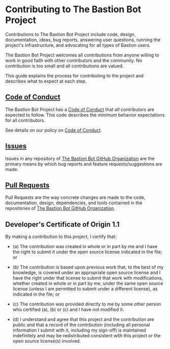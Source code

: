 # Contributing to The Bastion Bot Project

Contributions to The Bastion Bot Project include code, design, documentation,
ideas, bug reports, answering user questions, running the project's
infrastructure, and advocating for all types of Bastion users.

The Bastion Bot Project welcomes all contributions from anyone willing to work
in good faith with other contributors and the community. No contribution is too
small and all contributions are valued.

This guide explains the process for contributing to the project and describes
what to expect at each step.

## [Code of Conduct]

The Bastion Bot Project has a [Code of Conduct] that *all* contributors are
expected to follow. This code describes the *minimum* behavior expectations for
all contributors.

See details on our policy on [Code of Conduct].

## [Issues](issues.md)

Issues in any repository of [The Bastion Bot GitHub Organization] are the
primary means by which bug reports and feature requests/suggestions are made.

## [Pull Requests](pull-requests.md)

Pull Requests are the way concrete changes are made to the code, documentation,
design, dependencies, and tools contained in the repositories of [The Bastion
Bot GitHub Organization].

<a id="developers-certificate-of-origin"></a>
## Developer's Certificate of Origin 1.1

By making a contribution to this project, I certify that:

* (a) The contribution was created in whole or in part by me and I
  have the right to submit it under the open source license
  indicated in the file; or

* (b) The contribution is based upon previous work that, to the best
  of my knowledge, is covered under an appropriate open source
  license and I have the right under that license to submit that
  work with modifications, whether created in whole or in part
  by me, under the same open source license (unless I am
  permitted to submit under a different license), as indicated
  in the file; or

* (c) The contribution was provided directly to me by some other
  person who certified (a), (b) or (c) and I have not modified
  it.

* (d) I understand and agree that this project and the contribution
  are public and that a record of the contribution (including all
  personal information I submit with it, including my sign-off) is
  maintained indefinitely and may be redistributed consistent with
  this project or the open source license(s) involved.



<!-- Links -->
[Code of Conduct]: coc.md 'The Bastion Bot Project - Code of Conduct'
[The Bastion Bot GitHub Organization]: https://github.com/TheBastionBot 'The Bastion Bot GitHub Organization'
